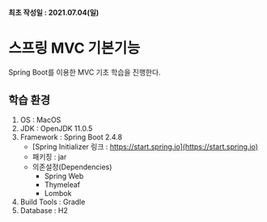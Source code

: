 #### 최초 작성일 : 2021.07.04(일)

# 스프링 MVC 기본기능

Spring Boot를 이용한 MVC 기초 학습을 진행한다.

## 학습 환경

1. OS : MacOS
2. JDK : OpenJDK 11.0.5
3. Framework : Spring Boot 2.4.8
    - [Spring Initializer 링크 : https://start.spring.io](https://start.spring.io)
    - 패키징 : jar
    - 의존설정(Dependencies)
        - Spring Web
        - Thymeleaf
        - Lombok
4. Build Tools : Gradle
5. Database : H2
